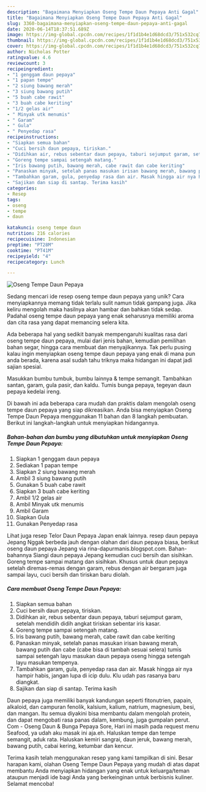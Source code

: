```yaml
---
description: "Bagaimana Menyiapkan Oseng Tempe Daun Pepaya Anti Gagal"
title: "Bagaimana Menyiapkan Oseng Tempe Daun Pepaya Anti Gagal"
slug: 3360-bagaimana-menyiapkan-oseng-tempe-daun-pepaya-anti-gagal
date: 2020-06-14T18:37:51.689Z
image: https://img-global.cpcdn.com/recipes/1f1d1b4e1d68dcd3/751x532cq70/oseng-tempe-daun-pepaya-foto-resep-utama.jpg
thumbnail: https://img-global.cpcdn.com/recipes/1f1d1b4e1d68dcd3/751x532cq70/oseng-tempe-daun-pepaya-foto-resep-utama.jpg
cover: https://img-global.cpcdn.com/recipes/1f1d1b4e1d68dcd3/751x532cq70/oseng-tempe-daun-pepaya-foto-resep-utama.jpg
author: Nicholas Potter
ratingvalue: 4.6
reviewcount: 3
recipeingredient:
- "1 genggam daun pepaya"
- "1 papan tempe"
- "2 siung bawang merah"
- "3 siung bawang putih"
- "5 buah cabe rawit"
- "3 buah cabe keriting"
- "1/2 gelas air"
- " Minyak utk menumis"
- " Garam"
- " Gula"
- " Penyedap rasa"
recipeinstructions:
- "Siapkan semua bahan"
- "Cuci bersih daun pepaya, tiriskan."
- "Didihkan air, rebus sebentar daun pepaya, taburi sejumput garam, setelah mendidih didih angkat tiriskan sebentar iris kasar."
- "Goreng tempe sampai setengah matang."
- "Iris bawang putih, bawang merah, cabe rawit dan cabe keriting"
- "Panaskan minyak, setelah panas masukan irisan bawang merah, bawang putih dan cabe (cabe bisa di tambah sesuai selera) tumis sampai setengah layu masukan daun pepaya oseng hingga setengah layu masukan tempenya."
- "Tambahkan garam, gula, penyedap rasa dan air. Masak hingga air nya hampir habis, jangan lupa di icip dulu. Klu udah pas rasanya baru diangkat."
- "Sajikan dan siap di santap. Terima kasih"
categories:
- Resep
tags:
- oseng
- tempe
- daun

katakunci: oseng tempe daun 
nutrition: 216 calories
recipecuisine: Indonesian
preptime: "PT28M"
cooktime: "PT41M"
recipeyield: "4"
recipecategory: Lunch

---
```



![Oseng Tempe Daun Pepaya](https://img-global.cpcdn.com/recipes/1f1d1b4e1d68dcd3/751x532cq70/oseng-tempe-daun-pepaya-foto-resep-utama.jpg)

Sedang mencari ide resep oseng tempe daun pepaya yang unik? Cara menyiapkannya memang tidak terlalu sulit namun tidak gampang juga. Jika keliru mengolah maka hasilnya akan hambar dan bahkan tidak sedap. Padahal oseng tempe daun pepaya yang enak seharusnya memiliki aroma dan cita rasa yang dapat memancing selera kita.

Ada beberapa hal yang sedikit banyak mempengaruhi kualitas rasa dari oseng tempe daun pepaya, mulai dari jenis bahan, kemudian pemilihan bahan segar, hingga cara membuat dan menyajikannya. Tak perlu pusing kalau ingin menyiapkan oseng tempe daun pepaya yang enak di mana pun anda berada, karena asal sudah tahu triknya maka hidangan ini dapat jadi sajian spesial.

Masukkan bumbu tumbuk, bumbu lainnya &amp; tempe semangit. Tambahkan santan, garam, gula pasir, dan kaldu. Tumis bunga pepaya, tegeyan daun pepaya kedelai ireng.


Di bawah ini ada beberapa cara mudah dan praktis dalam mengolah oseng tempe daun pepaya yang siap dikreasikan. Anda bisa menyiapkan Oseng Tempe Daun Pepaya menggunakan 11 bahan dan 8 langkah pembuatan. Berikut ini langkah-langkah untuk menyiapkan hidangannya.

<!--inarticleads1-->

##### Bahan-bahan dan bumbu yang dibutuhkan untuk menyiapkan Oseng Tempe Daun Pepaya:

1. Siapkan 1 genggam daun pepaya
1. Sediakan 1 papan tempe
1. Siapkan 2 siung bawang merah
1. Ambil 3 siung bawang putih
1. Gunakan 5 buah cabe rawit
1. Siapkan 3 buah cabe keriting
1. Ambil 1/2 gelas air
1. Ambil  Minyak utk menumis
1. Ambil  Garam
1. Siapkan  Gula
1. Gunakan  Penyedap rasa


Lihat juga resep Telor Daun Pepaya Japan enak lainnya. resep daun pepaya Jepang Nggak berbeda jauh dengan olahan dari daun pepaya biasa, berikut oseng daun pepaya Jepang via rina-dapurmanis.blogspot.com. Bahan-bahannya Siangi daun pepaya Jepang kemudian cuci bersih dan sisihkan. Goreng tempe sampai matang dan sisihkan. Khusus untuk daun pepaya setelah diremas-remas dengan garam, rebus dengan air bergaram juga sampai layu, cuci bersih dan tiriskan baru diolah. 

<!--inarticleads2-->

##### Cara membuat Oseng Tempe Daun Pepaya:

1. Siapkan semua bahan
1. Cuci bersih daun pepaya, tiriskan.
1. Didihkan air, rebus sebentar daun pepaya, taburi sejumput garam, setelah mendidih didih angkat tiriskan sebentar iris kasar.
1. Goreng tempe sampai setengah matang.
1. Iris bawang putih, bawang merah, cabe rawit dan cabe keriting
1. Panaskan minyak, setelah panas masukan irisan bawang merah, bawang putih dan cabe (cabe bisa di tambah sesuai selera) tumis sampai setengah layu masukan daun pepaya oseng hingga setengah layu masukan tempenya.
1. Tambahkan garam, gula, penyedap rasa dan air. Masak hingga air nya hampir habis, jangan lupa di icip dulu. Klu udah pas rasanya baru diangkat.
1. Sajikan dan siap di santap. Terima kasih


Daun pepaya juga memiliki banyak kandungan seperti fitonutrien, papain, alkaloid, dan campuran fenolik, kalsium, kalium, natrium, magnesium, besi, dan mangan. Itu semua diyakini bisa membantu dalam mengolah protein, dan dapat mengobati rasa panas dalam, kembung, juga gumpalan perut. Com - Oseng Daun &amp; Bunga Pepaya Sore, Hari ini masih pada request menu Seafood, ya udah aku masak ini aja.eh. Haluskan tempe dan tempe semangit, aduk rata. Haluskan kemiri sangrai, daun jeruk, bawang merah, bawang putih, cabai kering, ketumbar dan kencur. 

Terima kasih telah menggunakan resep yang kami tampilkan di sini. Besar harapan kami, olahan Oseng Tempe Daun Pepaya yang mudah di atas dapat membantu Anda menyiapkan hidangan yang enak untuk keluarga/teman ataupun menjadi ide bagi Anda yang berkeinginan untuk berbisnis kuliner. Selamat mencoba!
